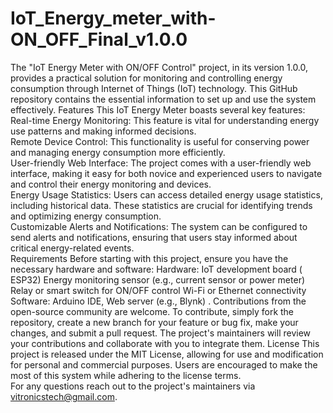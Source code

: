 # IoT_Energy_meter_with-ON_OFF_Final_v1.0.0
The "IoT Energy Meter with ON/OFF Control" project, in its version 1.0.0, provides a practical solution for monitoring and controlling energy consumption through Internet of Things (IoT) technology. 
This GitHub repository contains the essential information to set up and use the system effectively.
Features This IoT Energy Meter boasts several key features:  
Real-time Energy Monitoring: 
This feature is vital for understanding energy use patterns and making informed decisions.  
Remote Device Control: 
This functionality is useful for conserving power and managing energy consumption more efficiently.  
User-friendly Web Interface: 
The project comes with a user-friendly web interface, making it easy for both novice and experienced users to navigate and control their energy monitoring and devices.  
Energy Usage Statistics: Users can access detailed energy usage statistics, including historical data. 
These statistics are crucial for identifying trends and optimizing energy consumption.  
Customizable Alerts and Notifications: The system can be configured to send alerts and notifications, ensuring that users stay informed about critical energy-related events.  
Requirements Before starting with this project, ensure you have the necessary hardware and software: 
Hardware: 
IoT development board ( ESP32) Energy monitoring sensor (e.g., current sensor or power meter) Relay or smart switch for ON/OFF control Wi-Fi or Ethernet connectivity Software: Arduino IDE, Web server (e.g., Blynk) .  Contributions from the open-source community are welcome. To contribute, simply fork the repository, create a new branch for your feature or bug fix, make your changes, and submit a pull request. The project's maintainers will review your contributions and collaborate with you to integrate them.  License This project is released under the MIT License, allowing for use and modification for personal and commercial purposes. Users are encouraged to make the most of this system while adhering to the license terms.  
For any questions  reach out to the project's maintainers via vitronicstech@gmail.com.
